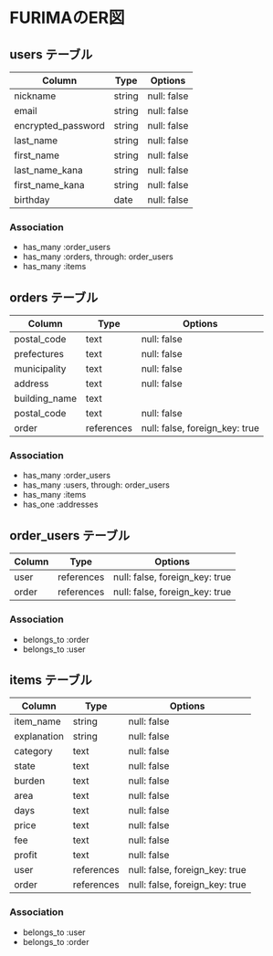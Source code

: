 # FURIMAのER図

## users テーブル

| Column             | Type   | Options     |
| ------------------ | ------ | ----------- |
| nickname           | string | null: false |
| email              | string | null: false |
| encrypted_password | string | null: false |
| last_name          | string | null: false |
| first_name         | string | null: false |
| last_name_kana     | string | null: false |
| first_name_kana    | string | null: false |
| birthday           | date   | null: false |

### Association

- has_many :order_users
- has_many :orders, through: order_users
- has_many :items

## orders テーブル

| Column                | Type       | Options                        |
| --------------------- | ---------- | ------------------------------ |
| postal_code           | text       | null: false                    |
| prefectures           | text       | null: false                    |
| municipality          | text       | null: false                    |
| address               | text       | null: false                    |
| building_name         | text       |                                |
| postal_code           | text       | null: false                    |
| order                 | references | null: false, foreign_key: true |

### Association

- has_many :order_users
- has_many :users, through: order_users
- has_many :items
- has_one :addresses

## order_users テーブル

| Column | Type       | Options                        |
| ------ | ---------- | ------------------------------ |
| user   | references | null: false, foreign_key: true |
| order  | references | null: false, foreign_key: true |

### Association

- belongs_to :order
- belongs_to :user

## items テーブル

| Column      | Type       | Options                        |
| ----------- | ---------- | ------------------------------ |
| item_name   | string     | null: false                    |
| explanation | string     | null: false                    |
| category    | text       | null: false                    |
| state       | text       | null: false                    |
| burden      | text       | null: false                    |
| area        | text       | null: false                    |
| days        | text       | null: false                    |
| price       | text       | null: false                    |
| fee         | text       | null: false                    |
| profit      | text       | null: false                    |
| user        | references | null: false, foreign_key: true |
| order       | references | null: false, foreign_key: true |

### Association

- belongs_to :user
- belongs_to :order